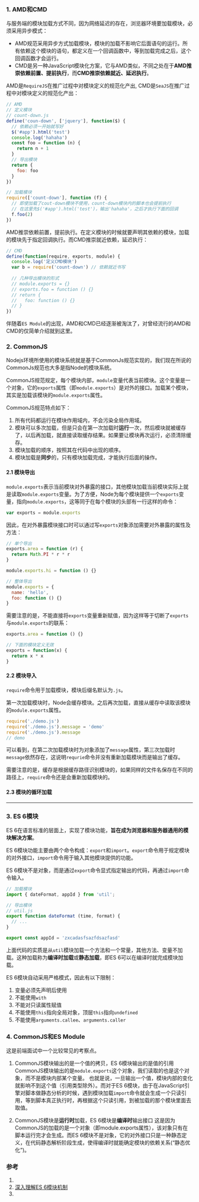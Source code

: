 ### 1. AMD和CMD
与服务端的模块加载方式不同，因为网络延迟的存在，浏览器环境要加载模块，必须采用异步模式：
- AMD规范采用异步方式加载模块，模块的加载不影响它后面语句的运行。所有依赖这个模块的语句，都定义在一个回调函数中，等到加载完成之后，这个回调函数才会运行。
- CMD是另一种JavaScript模块化方案，它与AMD类似，不同之处在于**AMD推崇依赖前置、提前执行**，而**CMD推崇依赖就近、延迟执行**。

AMD是`RequireJS`在推广过程中对模块定义的规范化产出, CMD是`SeaJS`在推广过程中对模块定义的规范化产出：
```js
// AMD
// 定义模块
// count-down.js
define('coun-down', ['jquery'], function($) { 
  // 依赖必须一开始就写好
  $('#app').html('test')
  console.log('hahaha')
  const foo = function (n) {
    return n + 1
  }
  // 导出模块
  return {
    foo: foo
  }
})

// 加载模块
require(['count-down'], function (f) {
  // 即使加载了cout-down模块不使用，count-down模块内的脚本也会提前执行
  // 在这里先$('#app').html('test')，输出'hahaha'，之后才执行下面的回调
  f.foo(2)
})
```

AMD推崇依赖前置，提前执行。在定义模块的时候就要声明其依赖的模块，加载的模块先于指定回调执行。而CMD推崇就近依赖，延迟执行：
```js
// CMD 
define(function(require, exports, module) {
  console.log('定义CMD模块')
  var b = require('count-down') // 依赖就近书写
  
  // 几种导出模块的形式
  // module.exports = {}
  // exports.foo = function () {}
  // return {
  //   foo: function () {}
  // }
})
```

伴随着`ES Module`的出现，AMD和CMD已经逐渐被淘汰了，对曾经流行的AMD和CMD的仅简单介绍就到这里。

### 2. CommonJS
Nodejs环境所使用的模块系统就是基于CommonJs规范实现的，我们现在所说的CommonJs规范也大多是指Node的模块系统。

CommonJS规范规定，每个模块内部，`module`变量代表当前模块。这个变量是一个对象，它的`exports`属性（即`module.exports`）是对外的接口。加载某个模块，其实是加载该模块的`module.exports`属性。

CommonJS规范特点如下：
1. 所有代码都运行在模块作用域内，不会污染全局作用域。
2. 模块可以多次加载，但是只会在第一次加载时**运行**一次，然后模块就被缓存了，以后再加载，就直接读取缓存结果。如果要让模块再次运行，必须清除缓存。
3. 模块加载的顺序，按照其在代码中出现的顺序。
4. 模块加载是**同步**的，只有模块加载完成，才能执行后面的操作。

#### 2.1 模块导出
`module.exports`表示当前模块对外暴露的接口，其他模块加载当前模块实际上就是读取`module.exports`变量。为了方便，Node为每个模块提供一个`exports`变量，指向`module.exports`，这等同于在每个模块的头部有一行这样的命令：
```js
var exports = module.exports
```

因此，在对外暴露模块接口时可以通过写`exports`对象添加需要对外暴露的属性及方法：
```js
// 单个导出
exports.area = function (r) {
  return Math.PI * r * r
}

module.exports.hi = function () {}

// 整体导出
module.exports = {
  name: 'hello',
  foo: function () {}
}
```

需要注意的是，不能直接将`exports`变量重新赋值，因为这样等于切断了`exports`与`module.exports`的联系：
```js
exports.area = function () {}

// 下面的模块定义无效
exports = function(x) {
  return x * x
}
```

#### 2.2 模块导入
`require`命令用于加载模块，模块后缀名默认为`.js`。

第一次加载模块时，Node会缓存模块。之后再次加载，直接从缓存中读取该模块的`module.exports`属性。

```js
require('./demo.js')
require('./demo.js').message = 'demo'
require('./demo.js').message
// demo
```

可以看到，在第二次加载模块时为对象添加了`message`属性，第三次加载时`message`依然存在，这说明`requrie`命令并没有重新加载模块而是输出了缓存。

需要注意的是，缓存是根据缓存路径识别模块的，如果同样的文件名保存在不同的路径上，`require`命令还是会重新加载模块的。

#### 2.3 模块的循环加载

___
### 3. ES 6模块
ES 6在语言标准的层面上，实现了模块功能，**旨在成为浏览器和服务器通用的模块解决方案**。

ES 6模块功能主要由两个命令构成：`export`和`import`。`export`命令用于规定模块的对外接口，`import`命令用于输入其他模块提供的功能。

ES 6模块不是对象，而是通过`export`命令显式指定输出的代码，再通过`import`命令输入。

```js
// 加载模块
import { dateFormat, appId } from 'util';

// 导出模块
// util.js
export function dateFormat (time, format) {
  // ...
}

export const appId = 'zxcadasfsazfdsazfasd'
```

上面代码的实质是从`util`模块加载一个方法和一个常量，其他方法、变量不加载。这种加载称为**编译时加载**或**静态加载**，即ES 6可以在编译时就完成模块加载。

ES 6模块自动采用严格模式，因此有以下限制：
1. 变量必须先声明后使用
2. 不能使用`with`
3. 不能对只读属性赋值
4. 不能使用`this`指向全局对象，顶层`this`指向`undefined`
5. 不能使用`arguments.callee`、`arguments.caller`

### 4. CommonJS和ES Module
这是前端面试中一个比较常见的考察点。

1. CommonJS模块输出的是一个值的拷贝，ES 6模块输出的是值的引用
CommonJS模块输出的是`module.exports`这个对象，我们读取的也是这个对象，而不是模块内部某个变量。
也就是说，一旦输出一个值，模块内部的变化就影响不到这个值（引用类型除外）。而对于ES 6模块，由于在JavaScript引擎对脚本做静态分析的时候，遇到模块加载`import`命令就会生成一个只读引用，等到脚本真正执行时，再根据这个只读引用，到被加载的那个模块里面去取值。

2. CommonJS模块是**运行时**加载，ES 6模块是**编译时**输出接口
这是因为CommonJS的加载的是一个对象（即module.exports属性），该对象只有在脚本运行完才会生成。而ES 6模块不是对象，它的对外接口只是一种静态定义，在代码静态解析阶段生成，使得编译时就能确定模块的依赖关系(“静态优化”)。

### 参考
1. [](https://juejin.im/post/5d5639c7e51d453b5c1218b4)
2. [深入理解ES 6模块机制](https://zhuanlan.zhihu.com/p/33843378?utm_medium=hao.caibaojian.com&utm_source=hao.caibaojian.com)
3. [](https://juejin.im/post/5badebedf265da0af609bdad)
